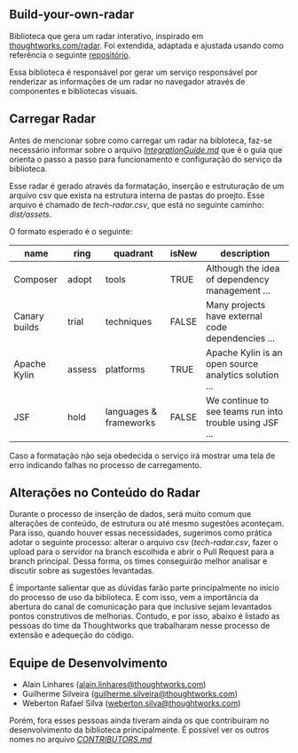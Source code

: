 ## Build-your-own-radar

Biblioteca que gera um radar interativo, inspirado em [thoughtworks.com/radar](https://www.thoughtworks.com/radar). Foi extendida, adaptada e ajustada usando como referência o seguinte [repositório](https://github.com/thoughtworks/build-your-own-radar).

Essa biblioteca é responsável por gerar um serviço responsável por renderizar as informações de um radar no navegador através de componentes e bibliotecas visuais.

## Carregar Radar

Antes de mencionar sobre como carregar um radar na bibloteca, faz-se necessário informar sobre o arquivo [*IntegrationGuide.md*](https://github.com/AlainLinhares/build-your-own-radar/blob/tech-radar-adapted/IntegrationGuide.md) que é o guia que orienta o passo a passo para funcionamento e configuração do serviço da biblioteca.

Esse radar é gerado através da formatação, inserção e estruturação de um arquivo csv que exista na estrutura interna de pastas do proejto. Esse arquivo é chamado de *tech-radar.csv*, que está no seguinte caminho: *dist/assets*.

O formato esperado é o seguinte:

| name          | ring   | quadrant               | isNew | description                                             |
|---------------|--------|------------------------|-------|---------------------------------------------------------|
| Composer      | adopt  | tools                  | TRUE  | Although the idea of dependency management ...          |
| Canary builds | trial  | techniques             | FALSE | Many projects have external code dependencies ...       |
| Apache Kylin  | assess | platforms              | TRUE  | Apache Kylin is an open source analytics solution ...   |
| JSF           | hold   | languages & frameworks | FALSE | We continue to see teams run into trouble using JSF ... |

Caso a formatação não seja obedecida o serviço irá mostrar uma tela de erro indicando falhas no processo de carregamento. 


## Alterações no Conteúdo do Radar

Durante o processo de inserção de dados, será muito comum que alterações de conteúdo, de estrutura ou até mesmo sugestões aconteçam. Para isso, quando houver essas necessidades, sugerimos como prática adotar o seguinte processo: alterar o arquivo csv (*tech-radar.csv*, fazer o upload para o servidor na branch escolhida e abrir o Pull Request para a branch principal. Dessa forma, os times conseguirão melhor analisar e discutir sobre as sugestões levantadas. 

É importante salientar que as dúvidas farão parte principalmente no inicio do processo de uso da biblioteca. E com isso, vem a importância da abertura do canal de comunicação para que inclusive sejam levantados pontos construtivos de melhorias. Contudo, e por isso, abaixo é listado as pessoas do time da Thoughtworks que trabalharam nesse processo de extensão e adequeção do código.

## Equipe de Desenvolvimento
  - Alain Linhares (alain.linhares@thoughtworks.com)
  - Guilherme Silveira (guilherme.silveira@thoughtworks.com)
  - Weberton Rafael Silva (weberton.silva@thoughtworks.com)

Porém, fora esses pessoas ainda tiveram ainda os que contribuiram no desenvolvimento da biblioteca principalmente. É possível ver os outros nomes no arquivo [*CONTRIBUTORS.md*](https://github.com/AlainLinhares/build-your-own-radar/blob/tech-radar-adapted/CONTRIBUTORS.md)





